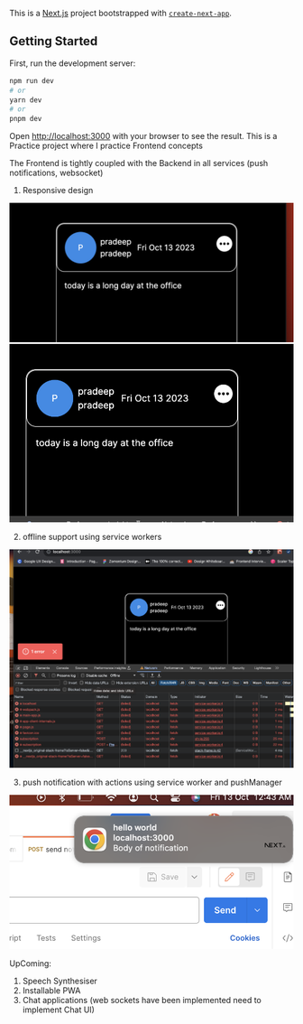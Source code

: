 This is a [Next.js](https://nextjs.org/) project bootstrapped with [`create-next-app`](https://github.com/vercel/next.js/tree/canary/packages/create-next-app).

## Getting Started

First, run the development server:

```bash
npm run dev
# or
yarn dev
# or
pnpm dev
```

Open [http://localhost:3000](http://localhost:3000) with your browser to see the result.
This is a Practice project where I practice Frontend concepts

The Frontend is tightly coupled with the Backend in all services (push notifications, websocket)

1. Responsive design

![Alt text](readMeAssets/image.png)
![Alt text](readMeAssets/image-1.png)

2. offline support using service workers

![Alt text](readMeAssets/offline.png)

3. push notification with actions using service worker and pushManager

![Alt text](readMeAssets/pushNotifications.png)

UpComing:

1. Speech Synthesiser
2. Installable PWA
3. Chat applications (web sockets have been implemented need to implement Chat UI)

